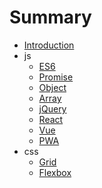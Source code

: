 # Summary

* [Introduction](README.md)
* js
	* [ES6](./src/ES6.md)
	* [Promise](./src/Promise.md)
	* [Object](./src/Object.md)
	* [Array](./src/Array.md)
	* [jQuery](./src/jQuery.md)
	* [React](./src/React.md)
	* [Vue](./src/Vue.md)
	* [PWA](./src/PWA.md)
* css
	* [Grid](./src/Grid.md)
	* [Flexbox](./src/Flexbox.md)